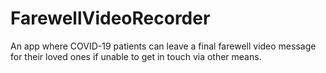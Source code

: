 # FarewellVideoRecorder
An app where COVID-19 patients can leave a final farewell video message for their loved ones if unable to get in touch via other means.
